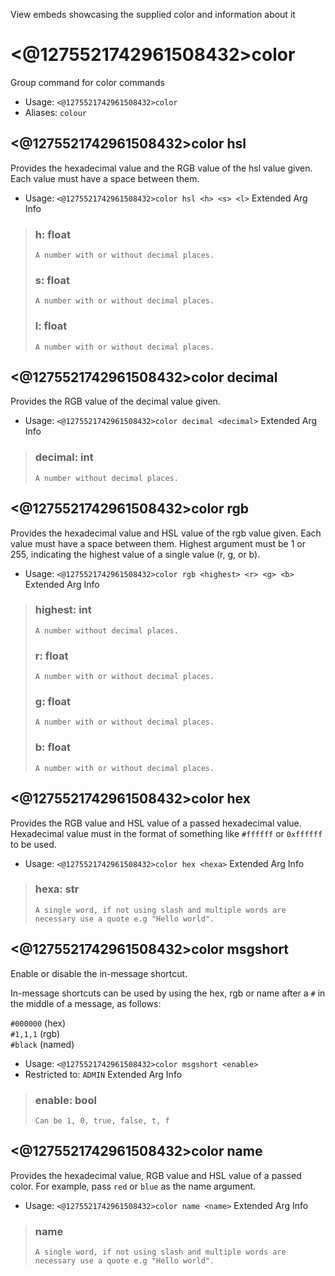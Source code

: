 View embeds showcasing the supplied color and information about it

# <@1275521742961508432>color
Group command for color commands<br/>
 - Usage: `<@1275521742961508432>color`
 - Aliases: `colour`
## <@1275521742961508432>color hsl
Provides the hexadecimal value and the RGB value of the hsl value given.  Each value must have a space between them.<br/>
 - Usage: `<@1275521742961508432>color hsl <h> <s> <l>`
Extended Arg Info
> ### h: float
> ```
> A number with or without decimal places.
> ```
> ### s: float
> ```
> A number with or without decimal places.
> ```
> ### l: float
> ```
> A number with or without decimal places.
> ```
## <@1275521742961508432>color decimal
Provides the RGB value of the decimal value given.<br/>
 - Usage: `<@1275521742961508432>color decimal <decimal>`
Extended Arg Info
> ### decimal: int
> ```
> A number without decimal places.
> ```
## <@1275521742961508432>color rgb
Provides the hexadecimal value and HSL value of the rgb value given.  Each value must have a space between them.  Highest argument must be 1 or 255, indicating the highest value of a single value (r, g, or b).<br/>
 - Usage: `<@1275521742961508432>color rgb <highest> <r> <g> <b>`
Extended Arg Info
> ### highest: int
> ```
> A number without decimal places.
> ```
> ### r: float
> ```
> A number with or without decimal places.
> ```
> ### g: float
> ```
> A number with or without decimal places.
> ```
> ### b: float
> ```
> A number with or without decimal places.
> ```
## <@1275521742961508432>color hex
Provides the RGB value and HSL value of a passed hexadecimal value.  Hexadecimal value must in the format of something like `#ffffff` or `0xffffff` to be used.<br/>
 - Usage: `<@1275521742961508432>color hex <hexa>`
Extended Arg Info
> ### hexa: str
> ```
> A single word, if not using slash and multiple words are necessary use a quote e.g "Hello world".
> ```
## <@1275521742961508432>color msgshort
Enable or disable the in-message shortcut.<br/>

In-message shortcuts can be used by using the hex, rgb or name after a `#` in the middle of a message, as follows:<br/>

`#000000` (hex)<br/>
`#1,1,1` (rgb)<br/>
`#black` (named)<br/>
 - Usage: `<@1275521742961508432>color msgshort <enable>`
 - Restricted to: `ADMIN`
Extended Arg Info
> ### enable: bool
> ```
> Can be 1, 0, true, false, t, f
> ```
## <@1275521742961508432>color name
Provides the hexadecimal value, RGB value and HSL value of a passed color.  For example, pass `red` or `blue` as the name argument.<br/>
 - Usage: `<@1275521742961508432>color name <name>`
Extended Arg Info
> ### name
> ```
> A single word, if not using slash and multiple words are necessary use a quote e.g "Hello world".
> ```
